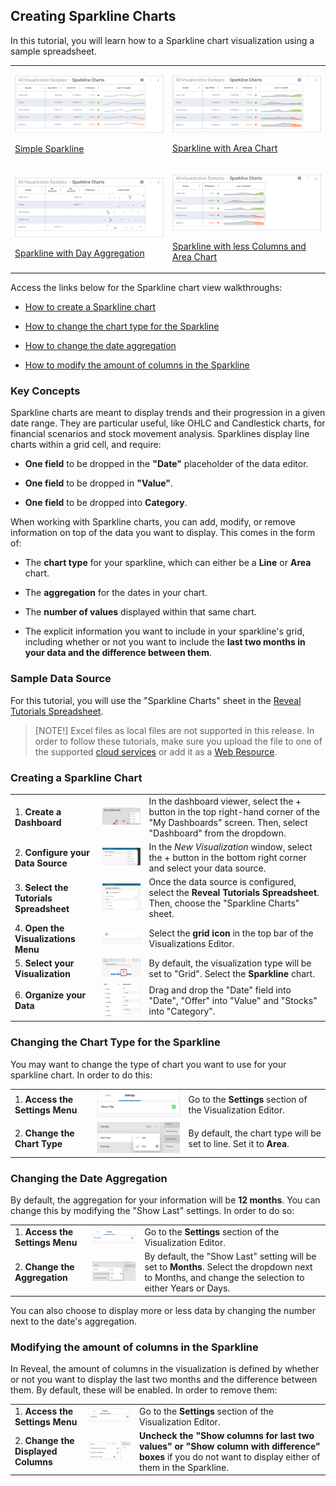 ## Creating Sparkline Charts

In this tutorial, you will learn how to a Sparkline chart visualization
using a sample spreadsheet.

<table>
<colgroup>
<col style="width: 50%" />
<col style="width: 50%" />
</colgroup>
<tbody>
<tr class="odd">
<td><p><img src="images/SparklineChartSimple_All.png" alt="SparklineChartSimple All" /><br />
</p>
<p><a href="#create-sparkline">Simple Sparkline</a><br />
</p></td>
<td><p><img src="images/SparklineChartArea_All.png" alt="SparklineChartArea All" /><br />
</p>
<p><a href="#change-chart-type-sparkline">Sparkline with Area Chart</a><br />
</p></td>
</tr>
<tr class="even">
<td><p><img src="images/SparklineDateAggregation_All.png" alt="SparklineDateAggregation All" /><br />
</p>
<p><a href="#change-date-aggregation">Sparkline with Day Aggregation</a><br />
</p></td>
<td><p><img src="images/SparklineLessColumns_All.png" alt="SparklineLessColumns All" /><br />
</p>
<p><a href="#modify-columns">Sparkline with less Columns and Area Chart</a><br />
</p></td>
</tr>
</tbody>
</table>

Access the links below for the Sparkline chart view walkthroughs:

  - [How to create a Sparkline chart](#create-sparkline)

  - [How to change the chart type for the Sparkline](#change-chart-type-sparkline)

  - [How to change the date aggregation](#change-datea-ggregation)

  - [How to modify the amount of columns in the Sparkline](#modify-columns)

### Key Concepts

Sparkline charts are meant to display trends and their progression in a
given date range. They are particular useful, like OHLC and Candlestick
charts, for financial scenarios and stock movement analysis. Sparklines
display line charts within a grid cell, and require:

  - **One field** to be dropped in the **"Date"** placeholder of the
    data editor.

  - **One field** to be dropped in **"Value"**.

  - **One field** to be dropped into **Category**.

When working with Sparkline charts, you can add, modify, or remove
information on top of the data you want to display. This comes in the
form of:

  - The **chart type** for your sparkline, which can either be a
    **Line** or **Area** chart.

  - The **aggregation** for the dates in your chart.

  - The **number of values** displayed within that same chart.

  - The explicit information you want to include in your sparkline's
    grid, including whether or not you want to include the **last two
    months in your data and the difference between them**.

### Sample Data Source

For this tutorial, you will use the "Sparkline Charts" sheet in the
[Reveal Tutorials Spreadsheet](http://download.infragistics.com/reportplus/help/samples/Reveal_Visualization_Tutorials.xlsx).

>[NOTE!]
>Excel files as local files are not supported in this release. In order to follow these tutorials, make sure you upload the file to one of the supported [cloud services](data-sources.md) or add it as a [Web Resource](Web-Resource.md).

<a name='create-sparkline'></a>
### Creating a Sparkline Chart

|                                          |                                                                                                                |                                                                                                                                                      |
| ---------------------------------------- | -------------------------------------------------------------------------------------------------------------- | ---------------------------------------------------------------------------------------------------------------------------------------------------- |
| 1\. **Create a Dashboard**               | ![Tutorials-Create-New-Dashboard](images/Tutorials-Create-New-Dashboard.png)                                   | In the dashboard viewer, select the + button in the top right-hand corner of the "My Dashboards" screen. Then, select "Dashboard" from the dropdown. |
| 2\. **Configure your Data Source**       | ![Tutorials-Select-Data-Source](images/Tutorials-Select-Data-Source.png)                                       | In the *New Visualization* window, select the + button in the bottom right corner and select your data source.                                       |
| 3\. **Select the Tutorials Spreadsheet** | ![Tutorials-Select-Sparkline-Charts-Spreadsheet.png](images/Tutorials-Select-Sparkline-Charts-Spreadsheet.png) | Once the data source is configured, select the **Reveal Tutorials Spreadsheet**. Then, choose the "Sparkline Charts" sheet.                          |
| 4\. **Open the Visualizations Menu**     | ![Tutorials-Select-Change-Visualization](images/Tutorials-Select-Change-Visualization.png)                     | Select the **grid icon** in the top bar of the Visualizations Editor.                                                                                |
| 5\. **Select your Visualization**        | ![Tutorials-Charts-Select-Sparkline-Chart](images/Tutorials-Charts-Select-Sparkline-Chart.png)                 | By default, the visualization type will be set to "Grid". Select the **Sparkline** chart.                                                            |
| 6\. **Organize your Data**               | ![Tutorials-SparklineChart-Organizing-Data](images/Tutorials-SparklineChart-Organizing-Data.png)               | Drag and drop the "Date" field into "Date", "Offer" into "Value" and "Stocks" into "Category".                                                       |

<a name='change-chart-type-sparkline'></a>
### Changing the Chart Type for the Sparkline

You may want to change the type of chart you want to use for your
sparkline chart. In order to do this:

|                                  |                                                                                        |                                                                     |
| -------------------------------- | -------------------------------------------------------------------------------------- | ------------------------------------------------------------------- |
| 1\. **Access the Settings Menu** | ![Tutorials-Navigate-Settings](images/Tutorials-Navigate-Settings.png)                 | Go to the **Settings** section of the Visualization Editor.         |
| 2\. **Change the Chart Type**    | ![Tutorial-Change-Chart-Configuration](images/Tutorial-Change-Chart-Configuration.png) | By default, the chart type will be set to line. Set it to **Area**. |

<a name='change-date-aggregation'></a>
### Changing the Date Aggregation

By default, the aggregation for your information will be **12 months**.
You can change this by modifying the "Show Last" settings. In order to
do so:

|                                  |                                                                                                      |                                                                                                                                                      |
| -------------------------------- | ---------------------------------------------------------------------------------------------------- | ---------------------------------------------------------------------------------------------------------------------------------------------------- |
| 1\. **Access the Settings Menu** | ![Tutorials-Navigate-Settings](images/Tutorials-Navigate-Settings.png)                               | Go to the **Settings** section of the Visualization Editor.                                                                                          |
| 2\. **Change the Aggregation**   | ![Tutorial-Change-Date-Aggregation-Sparkline](images/Tutorial-Change-Date-Aggregation-Sparkline.png) | By default, the "Show Last" setting will be set to **Months**. Select the dropdown next to Months, and change the selection to either Years or Days. |

You can also choose to display more or less data by changing the number
next to the date's aggregation.

<a name='modify-columns'></a>
### Modifying the amount of columns in the Sparkline

In Reveal, the amount of columns in the visualization is defined by
whether or not you want to display the last two months and the
difference between them. By default, these will be enabled. In order to
remove them:

|                                      |                                                                                    |                                                                                                                                                          |
| ------------------------------------ | ---------------------------------------------------------------------------------- | -------------------------------------------------------------------------------------------------------------------------------------------------------- |
| 1\. **Access the Settings Menu**     | ![Tutorials-Navigate-Settings](images/Tutorials-Navigate-Settings.png)             | Go to the **Settings** section of the Visualization Editor.                                                                                              |
| 2\. **Change the Displayed Columns** | ![Tutorial-Remove-Columns-Sparkline](images/Tutorial-Remove-Columns-Sparkline.png) | **Uncheck the "Show columns for last two values" or "Show column with difference" boxes** if you do not want to display either of them in the Sparkline. |
